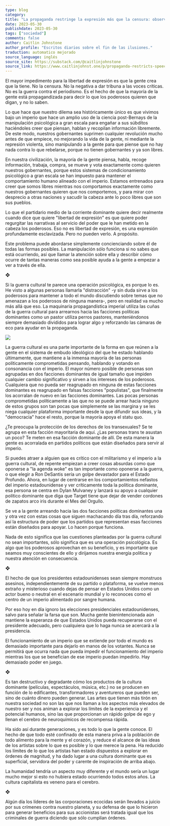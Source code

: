 ```yaml
---
type: blog
category: 
title: "La propaganda restringe la expresión más que la censura: observaciones desde el borde de la matriz narrativa"
date: 2023-05-30
publishdate: 2023-05-30
tags: ["sociedad"]
comments: false
author: Caitlin Johnstone 
author_profile: "Escritos diarios sobre el fin de las ilusiones."
traduction: automatico mejorado
source_language: inglés
source_site: https://substack.com/@caitlinjohnstone
source_link: https://www.caitlinjohnst.one/p/propaganda-restricts-speech-more
---
```


El mayor impedimento para la libertad de expresión es que la gente crea que la tiene. No la censura. No la negativa a dar tribuna a las voces críticas. No es la guerra contra el periodismo. Es el hecho de que la mayoría de la gente está propagandizada para decir lo que los poderosos quieren que digan, y no lo saben.

Lo que hace que nuestro dilema sea históricamente único es que vivimos bajo un imperio que hace un amplio uso de la ciencia post-Bernays de la manipulación psicológica a gran escala para engañar a sus súbditos haciéndoles creer que piensan, hablan y recopilan información libremente. De este modo, nuestros gobernantes suprimen cualquier revolución mucho antes de que empiece, no mejorando la vida de la gente, ni mediante la represión violenta, sino manipulando a la gente para que piense que no hay nada contra lo que rebelarse, porque no tienen gobernantes y ya son libres.

En nuestra civilización, la mayoría de la gente piensa, habla, recoge información, trabaja, compra, se mueve y vota exactamente como quieren nuestros gobernantes, porque estos sistemas de condicionamiento psicológico a gran escala se han impuesto para mantener el comportamiento humano alineado con el imperio. Estamos entrenados para creer que somos libres mientras nos comportamos exactamente como nuestros gobernantes quieren que nos comportemos, y para mirar con desprecio a otras naciones y sacudir la cabeza ante lo poco libres que son sus pueblos.

Lo que el partidario medio de la corriente dominante quiere decir realmente cuando dice que quiere "libertad de expresión" es que quiere poder regurgitar las narrativas al servicio del poder que le han metido en la cabeza los poderosos. Eso no es libertad de expresión, es una expresión profundamente esclavizada. Pero no pueden verlo. A propósito.

Este problema puede abordarse simplemente concienciando sobre él de todas las formas posibles. La manipulación sólo funciona si no sabes que está ocurriendo, así que llamar la atención sobre ella y describir cómo ocurre de tantas maneras como sea posible ayuda a la gente a empezar a ver a través de ella.

❖

Si la guerra cultural te parece una operación psicológica, es porque lo es. He visto a algunas personas llamarla "distracción" -y sin duda sirve a los poderosos para mantener a todo el mundo discutiendo sobre temas que no amenazan a los poderosos de ninguna manera-, pero en realidad va mucho más allá que eso. La maquinaria propagandística imperial utiliza las cuñas de la guerra cultural para arrearnos hacia las facciones políticas dominantes como un pastor utiliza perros pastores, manteniéndonos siempre demasiado divididos para lograr algo y reforzando las cámaras de eco para ayudar en la propaganda.

![](https://substackcdn.com/image/fetch/w_1456,c_limit,f_webp,q_auto:good,fl_progressive:steep/https%3A%2F%2Fsubstack-post-media.s3.amazonaws.com%2Fpublic%2Fimages%2F05fcc38b-38d0-4af9-ac4f-9fbe66918f98_503x294.png)

La guerra cultural es una parte importante de la forma en que reúnen a la gente en el sistema de embudo ideológico del que he estado hablando últimamente, que mantiene a la inmensa mayoría de las personas políticamente comprometidas pensando, hablando y votando en consonancia con el imperio. El mayor número posible de personas son agrupadas en dos facciones dominantes de igual tamaño que impiden cualquier cambio significativo y sirven a los intereses de los poderosos. Cualquiera que no pueda ser reagrupado en ninguna de estas facciones dominantes es reagrupado en falsas facciones "populistas", que finalmente los acorralan de nuevo en las facciones dominantes. Las pocas personas comprometidas políticamente a las que no se puede arrear hacia ninguno de estos grupos son tan pocas que simplemente se las margina y se les niega cualquier plataforma importante desde la que difundir sus ideas, y la "democracia" hace el resto, porque la mayoría apoya el statu quo.

¿Te preocupa la protección de los derechos de los transexuales? Se te agrupa en esta facción mayoritaria de aquí. ¿Las personas trans te asustan un poco? Te meten en esa facción dominante de allí. De esta manera la gente es acorralada en partidos políticos que están diseñados para servir al imperio.

Si puedes atraer a alguien que es crítico con el militarismo y el imperio a la guerra cultural, de repente empiezan a creer cosas absurdas como que oponerse a "la agenda woke" es tan importante como oponerse a la guerra, o que elegir a Ron DeSantis sería un golpe devastador para el Estado Profundo. Ahora, en lugar de centrarse en los comportamientos nefastos del imperio estadounidense y ver críticamente toda la política dominante, esa persona se centra en Dylan Mulvaney y lanzará su apoyo a cualquier político dominante que diga que Target tiene que dejar de vender cordones de zapatos arco iris durante el Mes del Orgullo.

Se ve a la gente arreando hacia las dos facciones políticas dominantes una y otra vez con estas cosas que siguen machacando día tras día, reforzando así la estructura de poder que los partidos que representan esas facciones están diseñados para apoyar. Lo hacen porque funciona.

Nada de esto significa que las cuestiones planteadas por la guerra cultural no sean importantes, sólo significa que es una operación psicológica. Es algo que los poderosos aprovechan en su beneficio, y es importante que seamos muy conscientes de ello y dirijamos nuestra energía política y nuestra atención en consecuencia.

❖

El hecho de que los presidentes estadounidenses sean siempre monstruos asesinos, independientemente de su partido o plataforma, se vuelve menos extraño y misterioso cuando dejas de pensar en Estados Unidos como un actor bueno o neutral en el escenario mundial y lo reconoces como el centro de un imperio alimentado por sangre humana.

Por eso hoy en día ignoro las elecciones presidenciales estadounidenses, salvo para señalar la farsa que son. Mucha gente bienintencionada aún mantiene la esperanza de que Estados Unidos pueda recuperarse con el presidente adecuado, pero cualquiera que lo haga nunca se acercará a la presidencia.

El funcionamiento de un imperio que se extiende por todo el mundo es demasiado importante para dejarlo en manos de los votantes. Nunca se permitirá que ocurra nada que pueda impedir el funcionamiento del imperio mientras los que se benefician de ese imperio puedan impedirlo. Hay demasiado poder en juego.

❖

Es tan destructivo y degradante cómo los productos de la cultura dominante (películas, espectáculos, música, etc.) no se producen en función de lo edificantes, transformadores y aventureros que pueden ser, sino de cuánto dinero pueden generar. Las artes que tienen más tirón en nuestra sociedad no son las que nos llaman a los aspectos más elevados de nuestro ser y nos animan a explorar los límites de la experiencia y el potencial humanos, sino las que proporcionan un rápido golpe de ego y llenan el cerebro de neuroquímicos de recompensa rápida.

Ha sido así durante generaciones, y es todo lo que la gente conoce. El hecho de que todo esté confinado de esta manera priva a la población de todo alimento para la mente y el corazón, y reduce el alcance de las ideas de los artistas sobre lo que es posible y lo que merece la pena. Ha reducido los límites de lo que los artistas han estado dispuestos a explorar en órdenes de magnitud, y ha dado lugar a una cultura dominante que es superficial, servidora del poder y carente de inspiración de arriba abajo.

La humanidad tendría un aspecto muy diferente y el mundo sería un lugar mucho mejor si esto no hubiera estado ocurriendo todos estos años. La cultura capitalista es veneno para el cerebro.

❖

Algún día los líderes de las corporaciones ecocidas serán llevados a juicio por sus crímenes contra nuestro planeta, y su defensa de que lo hicieron para generar beneficios para sus accionistas será tratada igual que los criminales de guerra diciendo que sólo cumplían órdenes.